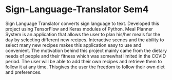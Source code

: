 # Sign-Language-Translator Sem4
Sign Language Translator converts sign language to text. Developed this project using TensorFlow and Keras modules of Python.
Meal Planner System is an application that allows the user to plan his/her meals for the day by selecting different new recipes. Interactive scenes and the ability to select many new recipes makes this application easy to use and convenient. The motivation behind this project mainly came from the dietary needs of people and their
fitness which was somewhat limited in the COVID period. The user will be able to add their own recipes and retrieve them to follow it at any time. Thisgives the user the freedom to follow their own diet and preferences. 
